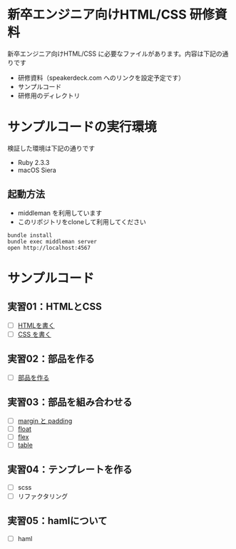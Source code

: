 # 新卒エンジニア向けHTML/CSS 研修資料

新卒エンジニア向けHTML/CSS に必要なファイルがあります。内容は下記の通りです

- 研修資料（speakerdeck.com へのリンクを設定予定です）
- サンプルコード
- 研修用のディレクトリ

# サンプルコードの実行環境

検証した環境は下記の通りです

- Ruby 2.3.3
- macOS Siera

## 起動方法

- middleman を利用しています
- このリポジトリをcloneして利用してください

```
bundle install
bundle exec middleman server
open http://localhost:4567
```

# サンプルコード

## 実習01：HTMLとCSS

- [ ] [HTMLを書く](http://localhost:4567/answer/01/04/01.html)
- [ ] [CSS を書く](http://localhost:4567/answer/01/05/01.html)

## 実習02：部品を作る

- [ ] [部品を作る](http://localhost:4567/answer/02/01.html)

## 実習03：部品を組み合わせる

- [ ] [margin と padding](http://localhost:4567/answer/03/01/01.html)
- [ ] [float](http://localhost:4567/answer/03/01/02.html)
- [ ] [flex](http://localhost:4567/answer/03/01/03.html)
- [ ] [table](http://localhost:4567/answer/03/01/04.html)

## 実習04：テンプレートを作る

- [ ] scss
- [ ] リファクタリング

## 実習05：hamlについて

- [ ] haml
